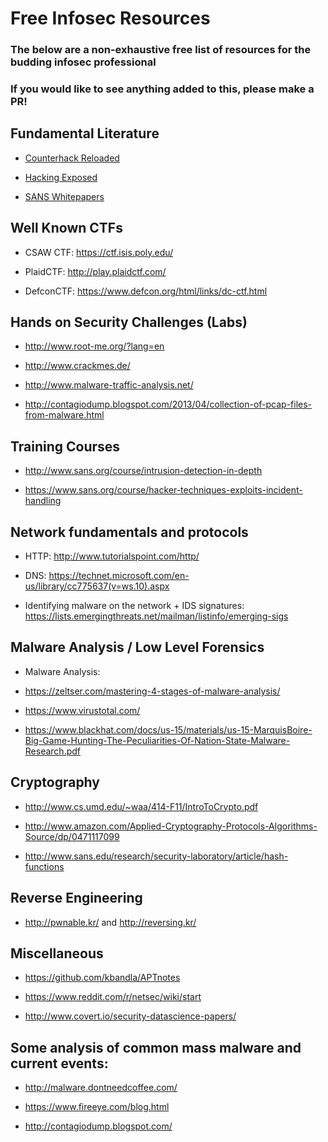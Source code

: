 # Free Infosec Resources
### The below are a non-exhaustive free list of resources for the budding infosec professional
### If you would like to see anything added to this, please make a PR!

## Fundamental Literature
* [Counterhack Reloaded](https://doc.lagout.org/security/Pen%20Testing/Counter%20Hack%20Reloaded.pdf)


* [Hacking Exposed](http://www.hackingexposed.com/)


* [SANS Whitepapers](https://www.sans.org/reading-room/whitepapers/detection)


## Well Known CTFs
* CSAW CTF:
<https://ctf.isis.poly.edu/>

* PlaidCTF:
<http://play.plaidctf.com/>

* DefconCTF:
<https://www.defcon.org/html/links/dc-ctf.html>


## Hands on Security Challenges (Labs)
* <http://www.root-me.org/?lang=en>

* <http://www.crackmes.de/>

* <http://www.malware-traffic-analysis.net/>

* <http://contagiodump.blogspot.com/2013/04/collection-of-pcap-files-from-malware.html>


## Training Courses
* <http://www.sans.org/course/intrusion-detection-in-depth>

* <https://www.sans.org/course/hacker-techniques-exploits-incident-handling>


## Network fundamentals and protocols

* HTTP:
<http://www.tutorialspoint.com/http/>

* DNS:
<https://technet.microsoft.com/en-us/library/cc775637(v=ws.10).aspx>


* Identifying malware on the network + IDS signatures:
<https://lists.emergingthreats.net/mailman/listinfo/emerging-sigs>

## Malware Analysis / Low Level Forensics
* Malware Analysis:
* <https://zeltser.com/mastering-4-stages-of-malware-analysis/>

* <https://www.virustotal.com/>

* <https://www.blackhat.com/docs/us-15/materials/us-15-MarquisBoire-Big-Game-Hunting-The-Peculiarities-Of-Nation-State-Malware-Research.pdf>


## Cryptography
* <http://www.cs.umd.edu/~waa/414-F11/IntroToCrypto.pdf>

* <http://www.amazon.com/Applied-Cryptography-Protocols-Algorithms-Source/dp/0471117099>

* <http://www.sans.edu/research/security-laboratory/article/hash-functions>

## Reverse Engineering
* http://pwnable.kr/ and http://reversing.kr/

## Miscellaneous 
* <https://github.com/kbandla/APTnotes>

* <https://www.reddit.com/r/netsec/wiki/start>

* <http://www.covert.io/security-datascience-papers/>


## Some analysis of common mass malware and current events:
* <http://malware.dontneedcoffee.com/>

* <https://www.fireeye.com/blog.html>

* <http://contagiodump.blogspot.com/>

